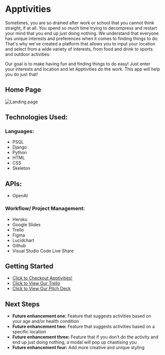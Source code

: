 
 

# Apptivities
Sometimes,  you are so drained after work or school that you cannot think straight, if at all.  You spend so much time trying to decompress and restart your mind that you end up just doing nothing.  We understand that everyone has unique interests and preferences when it comes to finding things to do. That's why we've created a platform that allows you to input your location and select from a wide variety of interests, from food and drink to sports and outdoor activities.

Our goal is to make having fun and finding things to do easy! Just enter your interests and location and let Apptivities do the work. This app will help you do just that!


## Home Page
![Landing page](/project3/project3/static/assets/landing-page.jpg)



## Technologies Used:
### Languages: 
- PSQL
- Django
- Python
- HTML
- CSS
- Skeleton

## APIs: 
- OpenAI 

### Workflow/ Project Management:
- Heroku
- Google Slides
- Trello
- Figma
- Lucidchart
- Github
- Visual Studio Code Live Share


## Getting Started
- [Click to Checkout Apptivities!](https://sei-apptivities.herokuapp.com/)
- [Click to View Our Trello](https://trello.com/b/BjJmgawF/u3-final-project)
- [Click to View Our Pitch Deck](https://docs.google.com/presentation/d/1gxgXX5ZBx91zvnljr-kLKR_24mN9wCfKC7a_uz794Qk/edit#slide=id.g228f5789d41_0_232)


## Next Steps
- **Future enhancement one:** Feature that suggests activities based on your age and/or health condition
- **Future enhancement two:** Feature that suggests activities based on a specific location
- **Future enhancement three:** Feature that if you don't do the activity and end up just doing nothing, a modal will pop up chastising you
- **Future enhancement four:** Add more creative and unique styling